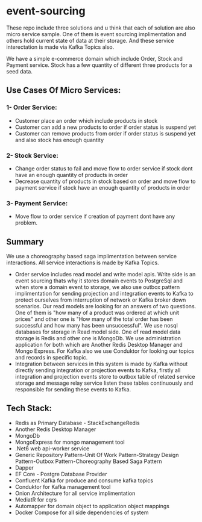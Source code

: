 # event-sourcing
These repo include three solutions and u think that each of solution are also micro service sample. One of them is event sourcing implimentation and others hold current state of data at their storage.  And these service interectation is made via Kafka Topics also. 

We have a simple e-commerce domain which include Order, Stock and Payment service. 
Stock has a few quantity of different three products for a seed data. 
## Use Cases Of Micro Services: 

### 1- Order Service:
   * Customer place an order which include products in stock
   * Customer can add a new products to order if order status is suspend yet
   * Customer can remove products from order if order status is suspend yet and also stock has enough quantity
 
### 2- Stock Service:
   * Change order status to fail and move flow to order service if stock dont have an enough quantity of products in order
   * Decrease quantity of products in stock based on order and move flow to payment service if stock have an enough quantity of products in order  

### 3- Payment Service:
   * Move flow to order service if creation of payment dont have any problem.

## Summary
We use a choreography based saga implimentation between service interactions. All service interactions is made by Kafka Topics. 
* Order service includes read model and write model apis. Write side is an event sourcing thats why it stores domain events to PostgreSql and when store a domain event to storage, we also use outbox pattern implimentation for sending projection and integration events to Kafka to protect ourselves from interruption of network or Kafka broker down scenarios.
Our read models are looking for an answers of two questions. 
One of them is "how many of a product was ordered at which unit prices" and other one is "How many of the total order has been successful and how many has been unsuccessful".
We use nosql databases for storage in Read model side. One of read model data storage is Redis and other one is MongoDb.
We use administration application for both which are Another Redis Desktop Manager and Mongo Express.
For Kafka also we use Conduktor for looking our topics and records in specific topic.
* Integration between services in this system is made by Kafka without directly sending integration or projection events to Kafka, firstly all integration and projection events store to outbox table of related service storage and message relay service listen these tables continuously and responsible for sending these events to Kafka.

## Tech Stack:
* Redis as Primary Database - StackExchangeRedis
* Another Redis Desktop Manager
* MongoDb
* MongoExpress for mongo management tool
* .Net6 web api-worker service
* Generic Repository Pattern-Unit Of Work Pattern-Strategy Design Pattern-Outbox Pattern-Choreography Based Saga Pattern
* Dapper
* EF Core - Postgre Database Provider
* Confluent Kafka for produce and consume kafka topics
* Conduktor for Kafka management tool 
* Onion Architecture for all service implimentation
* MediatR for cqrs 
* Automapper for domain object to application object mappings
* Docker Compose for all side dependencies of system 
